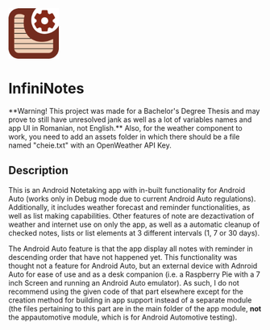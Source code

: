 <img src="/app/src/main/res/drawable/design_logo_aplicatie_centratnobg.png" alt="InfiniNotes Logo" width="100px"/>

# InfiniNotes

<p color=red>**Warning! This project was made for a Bachelor's Degree Thesis and may prove to still have unresolved jank as well as a lot of variables names and app UI in Romanian, not English.**
Also, for the weather component to work, you need to add an assets folder in which there should be a file named "cheie.txt" with an OpenWeather API Key.</p>

## Description
This is an Android Notetaking app with in-built functionality for Android Auto (works only in Debug mode due to current Android Auto regulations).
Additionally, it includes weather forecast and reminder functionalities, as well as list making capabilities. 
Other features of note are dezactivation of weather and internet use on only the app, as well as a automatic cleanup of checked notes, lists or list elements at 3 different intervals (1, 7 or 30 days).

The Android Auto feature is that the app display all notes with reminder in descending order that have not happened yet. This functionality was thought not a feature for Android Auto, but an external device with Adnroid Auto for ease of use and as a desk companion (i.e. a Raspberry Pie with a 7 inch Screen and running an Android Auto emulator). As such, I do not recommend using the given code of that part elsewhere except for the creation method for building in app support instead of a separate module (the files pertaining to this part are in the main folder of the app module, **not** the appautomotive module, which is for Android Automotive testing).
